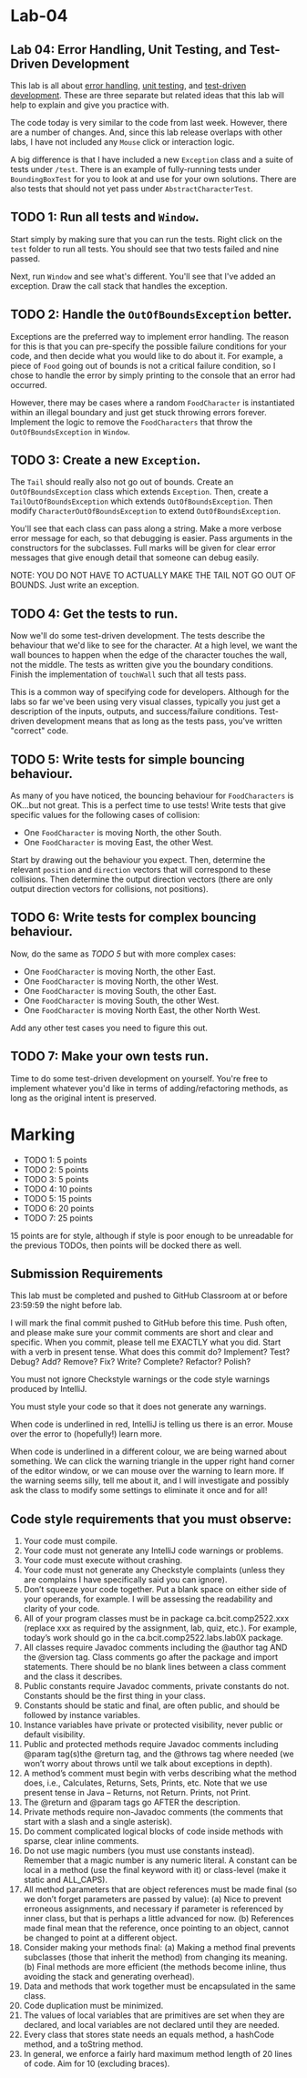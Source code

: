 # Lab-04
## Lab 04: Error Handling, Unit Testing, and Test-Driven Development
This lab is all about [error handling](https://www.w3schools.com/java/java_try_catch.asp), [unit testing](https://github.com/junit-team/junit4/wiki), and [test-driven development](https://www.ibm.com/garage/method/practices/code/practice_test_driven_development/). These are three separate but related ideas that this lab will help to explain and give you practice with.

The code today is very similar to the code from last week. However, there are a number of changes. And, since this lab release overlaps with other labs, I have not included any `Mouse` click or interaction logic. 

A big difference is that I have included a new `Exception` class and a suite of tests under `/test`. There is an example of fully-running tests under `BoundingBoxTest` for you to look at and use for your own solutions. There are also tests that should not yet pass under `AbstractCharacterTest`.

## TODO 1: Run all tests and `Window`.
Start simply by making sure that you can run the tests. Right click on the `test` folder to run all tests. You should see that two tests failed and nine passed.

Next, run `Window` and see what's different. You'll see that I've added an exception. Draw the call stack that handles the exception.

## TODO 2: Handle the `OutOfBoundsException` better.
Exceptions are the preferred way to implement error handling. The reason for this is that you can pre-specify the possible failure conditions for your code, and then decide what you would like to do about it. For example, a piece of `Food` going out of bounds is not a critical failure condition, so I chose to handle the error by simply printing to the console that an error had occurred.

However, there may be cases where a random `FoodCharacter` is instantiated within an illegal boundary and just get stuck throwing errors forever. Implement the logic to remove the `FoodCharacters` that throw the `OutOfBoundsException` in `Window`.

## TODO 3: Create a new `Exception`.
The `Tail` should really also not go out of bounds. Create an `OutOfBoundsException` class which extends `Exception`. Then, create a `TailOutOfBoundsException` which extends `OutOfBoundsException`. Then modify `CharacterOutOfBoundsException` to extend `OutOfBoundsException`.

You'll see that each class can pass along a string. Make a more verbose error message for each, so that debugging is easier. Pass arguments in the constructors for the subclasses. Full marks will be given for clear error messages that give enough detail that someone can debug easily.

NOTE: YOU DO NOT HAVE TO ACTUALLY MAKE THE TAIL NOT GO OUT OF BOUNDS. Just write an exception.

## TODO 4: Get the tests to run.
Now we'll do some test-driven development. The tests describe the behaviour that we'd like to see for the character. At a high level, we want the wall bounces to happen when the edge of the character touches the wall, not the middle. The tests as written give you the boundary conditions. Finish the implementation of `touchWall` such that all tests pass.

This is a common way of specifying code for developers. Although for the labs so far we've been using very visual classes, typically you just get a description of the inputs, outputs, and success/failure conditions. Test-driven development means that as long as the tests pass, you've written "correct" code.

## TODO 5: Write tests for simple bouncing behaviour.
As many of you have noticed, the bouncing behaviour for `FoodCharacters` is OK...but not great. This is a perfect time to use tests! Write tests that give specific values for the following cases of collision:
- One `FoodCharacter` is moving North, the other South.
- One `FoodCharacter` is moving East, the other West.

Start by drawing out the behaviour you expect. Then, determine the relevant `position` and `direction` vectors that will correspond to these collisions. Then determine the output direction vectors (there are only output direction vectors for collisions, not positions).

## TODO 6: Write tests for complex bouncing behaviour.
Now, do the same as *TODO 5* but with more complex cases:
- One `FoodCharacter` is moving North, the other East.
- One `FoodCharacter` is moving North, the other West.
- One `FoodCharacter` is moving South, the other East.
- One `FoodCharacter` is moving South, the other West.
- One `FoodCharacter` is moving North East, the other North West.

Add any other test cases you need to figure this out.

## TODO 7: Make your own tests run. 
Time to do some test-driven development on yourself. You're free to implement whatever you'd like in terms of adding/refactoring methods, as long as the original intent is preserved.

# Marking
- TODO 1: 5 points
- TODO 2: 5 points
- TODO 3: 5 points
- TODO 4: 10 points
- TODO 5: 15 points
- TODO 6: 20 points
- TODO 7: 25 points

15 points are for style, although if style is poor enough to be unreadable for the previous TODOs, then points will be docked there as well.

## Submission Requirements

This lab must be completed and pushed to GitHub Classroom at or before 23:59:59 the night before lab.

I will mark the final commit pushed to GitHub before this time. Push often, and please make sure your commit comments are short and clear and specific. When you commit, please tell me EXACTLY what you did. Start with a verb in present tense. What does this commit do? Implement? Test? Debug? Add? Remove? Fix? Write? Complete? Refactor? Polish?

You must not ignore Checkstyle warnings or the code style warnings produced by IntelliJ.

You must style your code so that it does not generate any warnings.

When code is underlined in red, IntelliJ is telling us there is an error. Mouse over the error to (hopefully!) learn more.

When code is underlined in a different colour, we are being warned about something. We can click the warning triangle in the upper right hand corner of the editor window, or we can mouse over the warning to learn more. If the warning seems silly, tell me about it, and I will investigate and possibly ask the class to modify some settings to eliminate it once and for all!

## Code style requirements that you must observe:
1. Your code must compile.
2. Your code must not generate any IntelliJ code warnings or problems.
3. Your code must execute without crashing.
4. Your code must not generate any Checkstyle complaints (unless they are complains I have specifically said you can ignore).
5. Don’t squeeze your code together. Put a blank space on either side of your operands, for example. I will be assessing the readability and clarity of your code.
6. All of your program classes must be in package ca.bcit.comp2522.xxx (replace xxx as required by the assignment, lab, quiz, etc.). For example, today’s work should go in the ca.bcit.comp2522.labs.lab0X package.
7. All classes require Javadoc comments including the @author tag AND the @version tag. Class comments go after the package and import statements. There should be no blank lines between a class comment and the class it describes.
8. Public constants require Javadoc comments, private constants do not. Constants should be the first thing in your class.
9. Constants should be static and final, are often public, and should be followed by instance variables.
10. Instance variables have private or protected visibility, never public or default visibility.
11. Public and protected methods require Javadoc comments including @param tag(s)the @return tag, and the @throws tag where needed (we won’t worry about throws until we talk about exceptions in depth).
12. A method’s comment must begin with verbs describing what the method does, i.e., Calculates, Returns, Sets, Prints, etc. Note that we use present tense in Java – Returns, not Return. Prints, not Print.
13. The @return and @param tags go AFTER the description.
14. Private methods require non-Javadoc comments (the comments that start with a slash and a single asterisk).
15. Do comment complicated logical blocks of code inside methods with sparse, clear inline comments.
16. Do not use magic numbers (you must use constants instead). Remember that a magic number is any numeric literal. A constant can be local in a method (use the final keyword with it) or class-level (make it static and ALL_CAPS).
17. All method parameters that are object references must be made final (so we don’t forget parameters are passed by value):
(a) Nice to prevent erroneous assignments, and necessary if parameter is referenced by inner class, but that is perhaps a little advanced for now.
(b) References made final mean that the reference, once pointing to an object, cannot be changed to point at a different object.
18. Consider making your methods final:
(a) Making a method final prevents subclasses (those that inherit the method) from changing its meaning.
(b) Final methods are more efficient (the methods become inline, thus avoiding the stack and generating overhead).
19. Data and methods that work together must be encapsulated in the same class.
20. Code duplication must be minimized.
21. The values of local variables that are primitives are set when they are declared, and local variables are not declared until they are needed.
22. Every class that stores state needs an equals method, a hashCode method, and a toString method.
23. In general, we enforce a fairly hard maximum method length of 20 lines of code. Aim for 10 (excluding braces).
